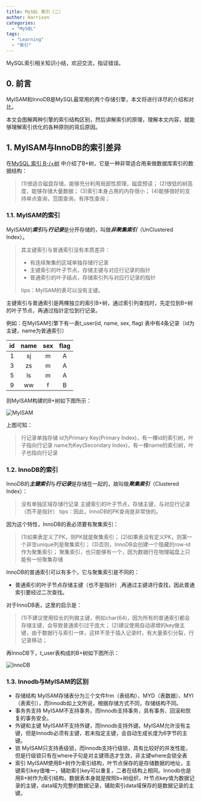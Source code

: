 ```yaml
---
title: MySQL 索引（二）
author: Harrison
categories:
  - "MySQL"
tags:
  - "Learning"
  - "索引"
---
```

MySQL索引相关知识小结，欢迎交流，指证错误。
<!-- more -->

## 0. 前言
MyISAM和InnoDB是MySQL最常用的两个存储引擎，本文将进行详尽的介绍和对比。

本文会图解两种引擎的索引结构区别，然后讲解索引的原理，理解本文内容，就能够理解索引优化的各种原则的背后原因。

## 1. MyISAM与InnoDB的索引差异

在[MySQL 索引 B-/+树](https://kangkanglang.github.io/2020/07/30/MySQL%E7%B4%A2%E5%BC%95B+%E6%A0%91) 中介绍了B+树，它是一种非常适合用来做数据库索引的数据结构：

> (1)很适合磁盘存储，能够充分利用局部性原理，磁盘预读；
> (2)很低的树高度，能够存储大量数据；
> (3)索引本身占用的内存很小；
> (4)能够很好的支持单点查询，范围查询，有序性查询；


### 1.1. MyISAM的索引

MyISAM的***索引***与***行记录***是分开存储的，叫做***非聚集索引***（UnClustered Index）。

> 其主键索引与普通索引没有本质差异：
> + 有连续聚集的区域单独存储行记录
> + 主键索引的叶子节点，存储主键与对应行记录的指针
> + 普通索引的叶子结点，存储索引列与对应行记录的指针
> 
> tips：MyISAM的表可以没有主键。

主键索引与普通索引是两棵独立的索引B+树，通过索引列查找时，先定位到B+树的叶子节点，再通过指针定位到行记录。

例如：在MyISAM引擎下有一表t_user(id, name, sex, flag)
表中有4条记录（id为主键，name为普通索引）


|  id   | name  | sex  | flag  |
|  :--:  | :--:  | :--:  | :--:  |
| 1  | sj | m | A |
| 3  | zs | m | A |
| 5  | ls | m | A |
| 9  | ww | f | B |


则MyISAM构建的B+树如下图所示：

![MyISAM](https://gitee.com/yuanlu_k/BlogImages/raw/master/MySQL%E7%B4%A2%E5%BC%95/MyISAM.png)

上图可知：
> 行记录单独存储
> id为Primary Key(Primary Index)，有一棵id的索引树，叶子指向行记录
> name为Key(Secondary Index)，有一棵name的索引树，叶子也指向行记录


### 1.2. InnoDB的索引

InnoDB的***主键索引***与***行记录***是存储在一起的，故叫做***聚集索引***（Clustered Index）：
> 没有单独区域存储行记录
> 主键索引的叶子节点，存储主键，与对应行记录（而不是指针）
> tips：因此，InnoDB的PK查询是非常快的。

因为这个特性，InnoDB的表必须要有聚集索引：
> (1)如果表定义了PK，则PK就是聚集索引；
> (2)如果表没有定义PK，则第一个非空unique列是聚集索引；
> (3)否则，InnoDB会创建一个隐藏的row-id作为聚集索引；
聚集索引，也只能够有一个，因为数据行在物理磁盘上只能有一份聚集存储

InnoDB的普通索引可以有多个，它与聚集索引是不同的：
- 普通索引的叶子节点存储主键（也不是指针）,再通过主键进行查找，因此普通索引要经过二次查找。

对于InnoDB表，这里的启示是：
> (1)不建议使用较长的列做主键，例如char(64)，因为所有的普通索引都会存储主键，会导致普通索引过于庞大；
> (2)建议使用自动递增的key做主键，由于数据行与索引一体，这样不至于插入记录时，有大量索引分裂，行记录移动；

再InnoDB下，t_user表构成的B+树如下图所示：

![InnoDB](https://gitee.com/yuanlu_k/BlogImages/raw/master/MySQL%E7%B4%A2%E5%BC%95/InnoDB.png)


### 1.3. Innodb与MyISAM的区别
- 存储结构
MyISAM存储表分为三个文件frm（表结构）、MYD（表数据）、MYI（表索引），而Innodb如上文所说，根据存储方式不同，存储结构不同。
- 事务务支持
MyISAM不支持事务，而Innodb支持事务，具有事务、回滚和恢复的事务安全。
- 外键和主键
MyISAM不支持外键，而Innodb支持外键。MyISAM允许没有主键，但是Innodb必须有主键，若未指定主键，会自动生成长度为6字节的主键。
- 锁
MyISAM只支持表级锁，而Innodb支持行级锁，具有比较好的并发性能，但是行级锁只有在where子句是对主键筛选才生效，非主键where会锁全表
- 索引
MyISAM使用B+树作为索引结构，叶节点保存的是存储数据的地址，主键索引key值唯一，辅助索引key可以重复，二者在结构上相同。Innodb也是用B+树作为索引结构，数据表本身就是按照b+树组织，叶节点key值为数据记录的主键，data域为完整的数据记录，辅助索引data域保存的是数据记录的主键。
